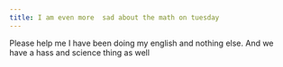 ```yaml
---
title: I am even more  sad about the math on tuesday
---
```


Please help me I have been doing my english and nothing else. And we have a hass and science thing as well

